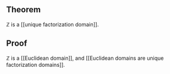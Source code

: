 ## Theorem
$\mathbb Z$ is a [[unique factorization domain]].
## Proof
$\mathbb Z$ is a [[Euclidean domain]], and [[Euclidean domains are unique factorization domains]].